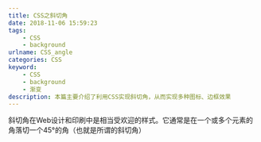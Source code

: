 ```yaml
---
title: CSS之斜切角
date: 2018-11-06 15:59:23
tags: 
    - CSS
    - background
urlname: CSS_angle
categories: CSS
keyword: 
    - CSS
    - background
    - 渐变
description: 本篇主要介绍了利用CSS实现斜切角，从而实现多种图标、边框效果
---
```

斜切角在Web设计和印刷中是相当受欢迎的样式。它通常是在一个或多个元素的角落切一个45°的角（也就是所谓的斜切角）

